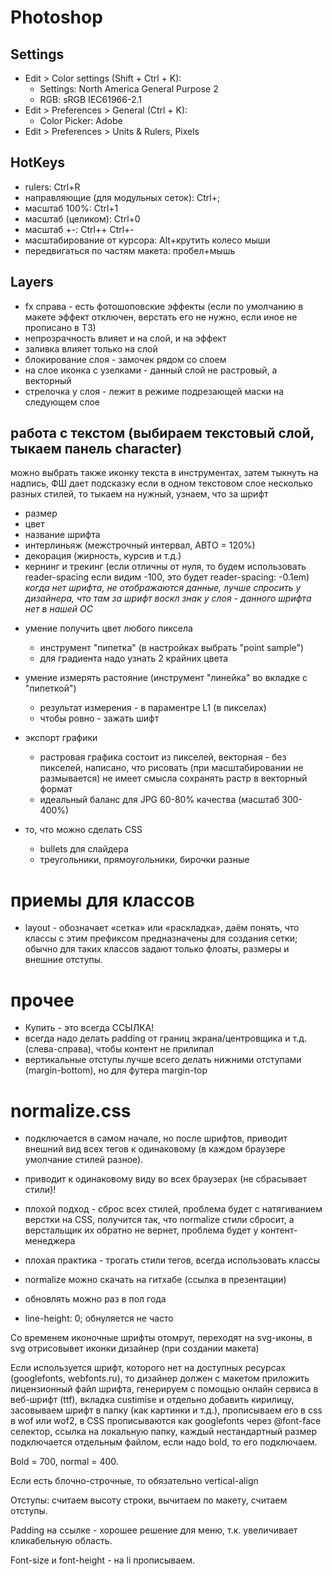 # Photoshop
## Settings
- Edit > Color settings (Shift + Ctrl + K):
  - Settings: North America General Purpose 2
  - RGB: sRGB IEC61966-2.1
- Edit > Preferences > General (Ctrl + K):
  - Color Picker: Adobe
- Edit > Preferences > Units & Rulers, Pixels
 
## HotKeys
- rulers: Ctrl+R
- направляющие (для модульных сеток): Ctrl+;
- масштаб 100%: Ctrl+1
- масштаб (целиком): Ctrl+0
- масштаб +-: Ctrl++ Ctrl+-
- масштабирование от курсора: Alt+крутить колесо мыши
- передвигаться по частям макета: пробел+мышь

## Layers
   + fx справа - есть фотошоповские эффекты (если по умолчанию в макете эффект отключен, верстать его не нужно, если иное не прописано в ТЗ)
   + непрозрачность влияет и на слой, и на эффект
   + заливка влияет только на слой
   + блокирование слоя - замочек рядом со слоем
   + на слое иконка с узелками - данный слой не растровый, а векторный
   + стрелочка у слоя - лежит в режиме подрезающей маски на следующем слое

## работа с текстом (выбираем текстовый слой, тыкаем панель character)
   можно выбрать также иконку текста в инструментах, затем тыкнуть на надпись, ФШ дает подсказку
   если в одном текстовом слое несколько разных стилей, то тыкаем на нужный, узнаем, что за шрифт
   + размер
   + цвет
   + название шрифта
   + интерлиньяж (межстрочный интервал, АВТО = 120%)
   + декорация (жирность, курсив и т.д.)
   + кернинг и трекинг (если отличны от нуля, то будем использовать reader-spacing если видим -100, это будет reader-spacing: -0.1em)
   *когда нет шрифта, не отображаются данные, лучше спросить у дизайнера, что там за шрифт*
   *воскл знак у слоя - данного шрифта нет в нашей ОС*
 * умение получить цвет любого пиксела
   + инструмент "пипетка" (в настройках выбрать "point sample")
   + для градиента надо узнать 2 крайних цвета
 * умение измерять растояние (инструмент "линейка" во вкладке с "пипеткой")
   + результат измерения - в параментре L1 (в пикселах)
   + чтобы ровно - зажать шифт
 * экспорт графики
   + растровая графика состоит из пикселей, векторная - без пикселей, написано, что рисовать (при масштабировании не размывается) не имеет смысла сохранять
     растр в векторный формат
   + идеальный баланс для JPG 60-80% качества (масштаб 300-400%)
 
 * то, что можно сделать CSS
   + bullets для слайдера
   + треугольники, прямоугольники, бирочки разные
 
 # приемы для классов
 * layout - обозначает «сетка» или «раскладка», даём понять, что классы с этим префиксом предназначены для создания сетки; обычно для таких классов задают
   только флоаты, размеры и внешние отступы.
 
 # прочее
 * Купить - это всегда ССЫЛКА!
 * всегда надо делать padding от границ экрана/центровщика и т.д. (слева-справа), чтобы контент не прилипал
 * вертикальные отступы лучше всего делать нижними отступами (margin-bottom), но для футера margin-top
 
 # normalize.css
 * подключается в самом начале, но после шрифтов, приводит внешний вид всех тегов к одинаковому (в каждом браузере умолчание стилей разное).
 * приводит к одинаковому виду во всех браузерах (не сбрасывает стили)!
 * плохой подход - сброс всех стилей, проблема будет с натягиванием верстки на CSS, получится так, что normalize стили сбросит, а верстальщик их обратно не вернет, проблема будет у контент-менеджера
 * плохая практика - трогать стили тегов, всегда использовать классы
 * normalize можно скачать на гитхабе (ссылка в презентации)
 * обновлять можно раз в пол года
 
 * line-height: 0; обнуляется не часто
 
 Со временем иконочные шрифты отомрут, переходят на svg-иконы, в svg отрисовывет иконки дизайнер (при создании макета)
 
 Если используется шрифт, которого нет на доступных ресурсах (googlefonts, webfonts.ru), то дизайнер должен с макетом приложить лицензионный файл шрифта, генерируем с помощью онлайн сервиса в веб-шрифт (ttf), вкладка custimise и отдельно добавить кирилицу, засовываем шрифт в папку (как картинки и т.д.), прописываем его в css в wof или wof2, в CSS прописываются как googlefonts через @font-face селектор, ссылка на локальную папку, каждый нестандартный размер подключается отдельным файлом, если надо bold, то его подключаем.
 
 Bold = 700, normal = 400.
 
 Если есть блочно-строчные, то обязательно vertical-align
 
 Отступы: считаем высоту строки, вычитаем по макету, считаем отступы.
 
 Padding на ссылке - хорошее решение для меню, т.к. увеличивает кликабельную область.
 
 Font-size и font-height - на li прописываем.

